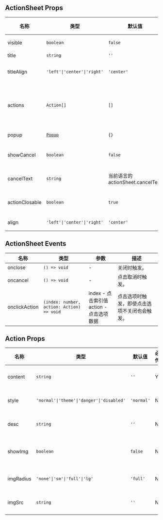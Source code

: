 ## ActionSheet Props

| 名称           | 类型                                                        | 默认值                            | 必传 | 说明                                |
| -------------- | ----------------------------------------------------------- | --------------------------------- | ---- | ----------------------------------- |
| visible        | `boolean`                                                   | `false`                           | N    | 是否显示。                          |
| title          | `string`                                                    | `''`                              | N    | 标题。                              |
| titleAlign     | `'left'\|'center'\|'right'`                                 | `'center'`                        | N    | 标题对齐方式。                      |
| actions        | `Action[]`                                                  | `[]`                              | N    | 菜单选项，Action Props 组成的数组。 |
| popup          | [`Popup`](https://stdf.design/components?nav=popup&tab=1) | `{}`                              | N    | 弹出层参数。                        |
| showCancel     | `boolean`                                                   | `false`                           | N    | 是否显示取消选项。                  |
| cancelText     | `string`                                                    | 当前语言的 actionSheet.cancelText | N    | 取消选项文本。                      |
| actionClosable | `boolean`                                                   | `true`                            | N    | 点击选项是否关闭。                  |
| align          | `'left'\|'center'\|'right'`                                 | `'center'`                        | N    | 对齐方式。                          |

## ActionSheet Events

| 名称          | 类型                                      | 参数                                          | 描述                                         |
| ------------- | ----------------------------------------- | --------------------------------------------- | -------------------------------------------- |
| onclose       | `() => void`                              | -                                             | 关闭时触发。                                 |
| oncancel      | `() => void`                              | -                                             | 点击取消时触发。                             |
| onclickAction | `(index: number, action: Action) => void` | index - 点击索引值<br />action - 点击选项数据 | 点击选项时触发，即使点击选项不关闭也会触发。 |

## Action Props

| 名称      | 类型                                      | 默认值     | 必传 | 说明           |
| --------- | ----------------------------------------- | ---------- | ---- | -------------- |
| content   | `string`                                  | `''`       | Y    | 选项内容。     |
| style     | `'normal'\|'theme'\|'danger'\|'disabled'` | `'normal'` | N    | 选项样式。     |
| desc      | `string`                                  | `''`       | N    | 选项描述。     |
| showImg   | `boolean`                                 | `false`    | N    | 是否显示图片。 |
| imgRadius | `'none'\|'sm'\|'full'\|'lg'`              | `'full'`   | N    | 图片圆角。     |
| imgSrc    | `string`                                  | `''`       | N    | 图片地址。     |
